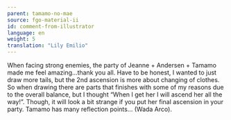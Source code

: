 ```yaml
---
parent: tamamo-no-mae
source: fgo-material-ii
id: comment-from-illustrator
language: en
weight: 5
translation: "Lily Emilio"
---
```


When facing strong enemies, the party of Jeanne + Andersen + Tamamo made me feel amazing…thank you all. Have to be honest, I wanted to just draw more tails, but the 2nd ascension is more about changing of clothes. So when drawing there are parts that finishes with some of my reasons due to the overall balance, but I thought “When I get her I will ascend her all the way!”. Though, it will look a bit strange if you put her final ascension in your party. Tamamo has many reflection points… (Wada Arco).
